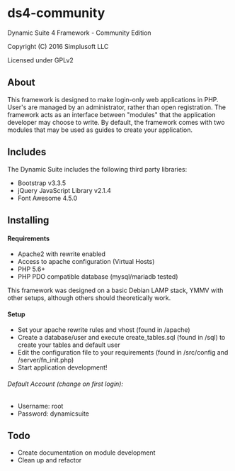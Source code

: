 # ds4-community
Dynamic Suite 4 Framework - Community Edition

Copyright (C) 2016 Simplusoft LLC

Licensed under GPLv2

## About
This framework is designed to make login-only web applications in PHP. User's are managed by an administrator, rather than open registration. The framework acts as an interface between "modules" that the application developer may choose to write. By default, the framework comes with two modules that may be used as guides to create your application.

## Includes
The Dynamic Suite includes the following third party libraries:
* Bootstrap v3.3.5
* jQuery JavaScript Library v2.1.4
* Font Awesome 4.5.0

## Installing
#### Requirements
* Apache2 with rewrite enabled
* Access to apache configuration (Virtual Hosts)
* PHP 5.6+
* PHP PDO compatible database (mysql/mariadb tested)

This framework was designed on a basic Debian LAMP stack, YMMV with other setups, although others should theoretically work.
#### Setup
* Set your apache rewrite rules and vhost (found in /apache)
* Create a database/user and execute create_tables.sql (found in /sql) to create your tables and default user
* Edit the configuration file to your requirements (found in /src/config and /server/fn_init.php)
* Start application development!

###### Default Account (change on first login):
- Username: root
- Password: dynamicsuite

## Todo
* Create documentation on module development
* Clean up and refactor

